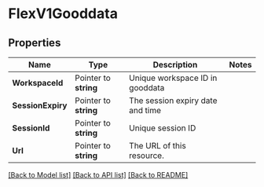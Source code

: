 # FlexV1Gooddata

## Properties

Name | Type | Description | Notes
------------ | ------------- | ------------- | -------------
**WorkspaceId** | Pointer to **string** | Unique workspace ID in gooddata |
**SessionExpiry** | Pointer to **string** | The session expiry date and time |
**SessionId** | Pointer to **string** | Unique session ID |
**Url** | Pointer to **string** | The URL of this resource. |

[[Back to Model list]](../README.md#documentation-for-models) [[Back to API list]](../README.md#documentation-for-api-endpoints) [[Back to README]](../README.md)


